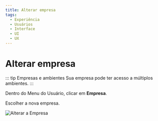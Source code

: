 ```yaml
---
title: Alterar empresa
tags:
  - Experiência
  - Usuários
  - Interface
  - UI
  - UX
---
```

# Alterar empresa

   ::: tip Empresas e ambientes
   Sua empresa pode ter acesso a múltiplos ambientes.
   :::

   Dentro do Menu do Usuário, clicar em **Empresa**.

   Escolher a nova empresa.

   ![Alterar a Empresa](https://cdn.phishx.io/phishx-docs/images/phishx_ui_companies_01.webp)
